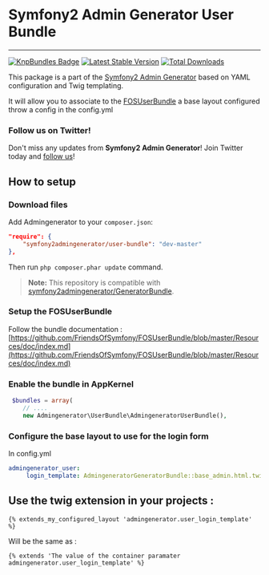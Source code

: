 # Symfony2 Admin Generator User Bundle
---------------------------------------

[![KnpBundles Badge](http://knpbundles.com/symfony2admingenerator/GeneratorBundle/badge-short)](http://knpbundles.com/symfony2admingenerator/GeneratorBundle)
[![Latest Stable Version](https://poser.pugx.org/symfony2admingenerator/user-bundle/v/stable.png)](https://packagist.org/packages/symfony2admingenerator/user-bundle)
[![Total Downloads](https://poser.pugx.org/symfony2admingenerator/user-bundle/downloads.png)](https://packagist.org/packages/symfony2admingenerator/user-bundle)

This package is a part of the [Symfony2 Admin Generator](https://github.com/symfony2admingenerator/GeneratorBundle) based on YAML configuration and Twig templating.

It will allow you to associate to the [FOSUserBundle](https://github.com/FriendsOfSymfony/FOSUserBundle) a base layout configured throw a config in the config.yml

### Follow us on Twitter!

Don't miss any updates from **Symfony2 Admin Generator**! Join Twitter today and [follow us](https://twitter.com/sf2admgen)!

## How to setup

### Download files

Add Admingenerator to your `composer.json`:

```json
"require": {
    "symfony2admingenerator/user-bundle": "dev-master"
},
```

Then run `php composer.phar update` command.

> **Note:** This repository is compatible with [symfony2admingenerator/GeneratorBundle](https://github.com/symfony2admingenerator/GeneratorBundle).

### Setup the FOSUserBundle

Follow the bundle documentation : [https://github.com/FriendsOfSymfony/FOSUserBundle/blob/master/Resources/doc/index.md](https://github.com/FriendsOfSymfony/FOSUserBundle/blob/master/Resources/doc/index.md)

### Enable the bundle in AppKernel

```php
 $bundles = array(
    // ....
    new Admingenerator\UserBundle\AdmingeneratorUserBundle(),
```

### Configure the base layout to use for the login form

In config.yml

```yaml
admingenerator_user:
     login_template: AdmingeneratorGeneratorBundle::base_admin.html.twig
```

## Use the twig extension in your projects :

```html+django
{% extends_my_configured_layout 'admingenerator.user_login_template' %}
```

Will be the same as :

```html+django
{% extends 'The value of the container paramater admingenerator.user_login_template' %}
```

